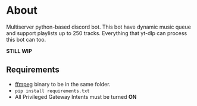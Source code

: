 # About
Multiserver python-based discord bot. This bot have dynamic music queue and support playlists up to 250 tracks. Everything that yt-dlp can process this bot can too.

__STILL WIP__
## Requirements
- [ffmpeg](https://www.ffmpeg.org/) binary to be in the same folder.
- `pip install requirements.txt`
- All Privileged Gateway Intents must be turned __ON__
